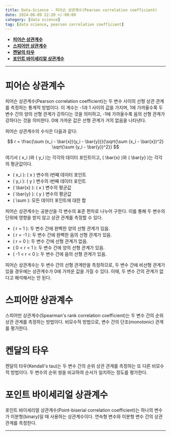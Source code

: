 ```yaml
---
title: Data-Science - 피어슨 상관계수(Pearson correlation coefficient)
date: 2024-06-09 22:20 +/-09:00
category: [data science]
tag: [data science, pearson correlation coefficient]
---
```


- [**피어슨 상관계수**](#피어슨-상관계수)
- [**스피어만 상관계수**](#스피어만-상관계수)
- [**켄달의 타우**](#켄달의-타우)
- [**포인트 바이세리얼 상관계수**](#포인트-바이세리얼-상관계수)

---

# **피어슨 상관계수**

피어슨 상관계수(Pearson correlation coefficient)는 두 변수 사이의 선형 상관 관계를 측정하는 통계적 방법이다. 이 계수는 -1과 1 사이의 값을 가지며, 1에 가까울수록 두 변수 간의 양의 선형 관계가 강하다는 것을 의미하고, -1에 가까울수록 음의 선형 관계가 강하다는 것을 의미한다. 0에 가까운 값은 선형 관계가 거의 없음을 나타낸다.

피어슨 상관계수의 수식은 다음과 같다:

$$
r = \frac{\sum (x_i - \bar{x})(y_i - \bar{y})}{\sqrt{\sum (x_i - \bar{x})^2} \sqrt{\sum (y_i - \bar{y})^2}}
$$

여기서 ( x_i )와 ( y_i )는 각각의 데이터 포인트이고, \( \bar{x} \)와 \( \bar{y} \)는 각각의 평균값이다.

- ( x_i ): ( x ) 변수의 i번째 데이터 포인트
- ( y_i ): ( y ) 변수의 i번째 데이터 포인트
- ( \bar{x} ): ( x ) 변수의 평균값
- ( \bar{y} ): ( y ) 변수의 평균값
- ( \sum ): 모든 데이터 포인트에 대한 합

피어슨 상관계수는 공분산을 각 변수의 표준 편차로 나누어 구한다. 이를 통해 두 변수의 단위에 영향을 받지 않고 상관 관계를 측정할 수 있다.

- ( r = 1 ): 두 변수 간에 완벽한 양의 선형 관계가 있음.
- ( r = -1 ): 두 변수 간에 완벽한 음의 선형 관계가 있음.
- ( r = 0 ): 두 변수 간에 선형 관계가 없음.
- ( 0 < r < 1 ): 두 변수 간에 양의 선형 관계가 있음.
- ( -1 < r < 0 ): 두 변수 간에 음의 선형 관계가 있음.

피어슨 상관계수는 두 변수 간의 선형 관계만을 측정하므로, 두 변수 간에 비선형 관계가 있을 경우에는 상관계수가 0에 가까운 값을 가질 수 있다. 이때, 두 변수 간의 관계가 없다고 해석해서는 안 된다.

# **스피어만 상관계수**
스피어만 상관계수(Spearman's rank correlation coefficient)는 두 변수 간의 순위 상관 관계를 측정하는 방법이다. 비모수적 방법으로, 변수 간의 단조(monotonic) 관계를 평가한다.

# **켄달의 타우**
켄달의 타우(Kendall's tau)는 두 변수 간의 순위 상관 관계를 측정하는 또 다른 비모수적 방법이다. 두 변수의 순위 쌍을 비교하여 순서가 일치하는 정도를 평가한다.

# **포인트 바이세리얼 상관계수**
포인트 바이세리얼 상관계수(Point-biserial correlation coefficient)는 하나의 변수가 이분형(binary)일 때 사용하는 상관계수이다. 연속형 변수와 이분형 변수 간의 상관 관계를 측정한다.

---
